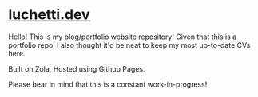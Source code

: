 # [luchetti.dev](https://luchetti.dev)

Hello!
This is my blog/portfolio website repository!
Given that this is a portfolio repo, I also thought it'd be neat to keep my most up-to-date CVs here.

Built on Zola, Hosted using Github Pages.

Please bear in mind that this is a constant work-in-progress!
